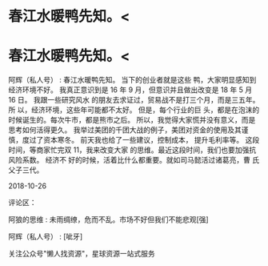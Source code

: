 # 春江水暖鸭先知。<

# 春江水暖鸭先知。<

阿辉（私人号） : 春江水暖鸭先知。 当下的创业者就是这些 鸭，大家明显感知到经济环境不好。 我真正意识到是 16 年 9 月，但意识并且做出改变是 18 年 5 月 16 日。 我跟一些研究风水 的朋友去求证过，贸易战不是打三个月，而是三五年。所 以，经济环境，这些年可能都不太好。 但是，每个行业的巨 头，都是在泡沫的时候诞生的。每次牛市，都是熊市之后。 所以，我觉得大家慌并没有意义，而是思考如何活得更久。 我举过美团的千团大战的例子，美团对资金的使用及其谨 慎，度过了资本寒冬。 前天我也给了一些建议，控制成本， 提升毛利率等。 这段时间，等商家忙完双 11，我来改变大家 的思维。最近这段时间，我们也要加强抗风险系数。 经济不 好的时候，活着比什么都重要。就如司马懿活过诸葛亮，曹 氏父子三代。

2018-10-26

评论区：

阿狼的思维 : 未雨绸缭，危而不乱。市场不好但我们不能悲观[强]

阿辉（私人号） : [呲牙]

关注公众号"懒人找资源"，星球资源一站式服务